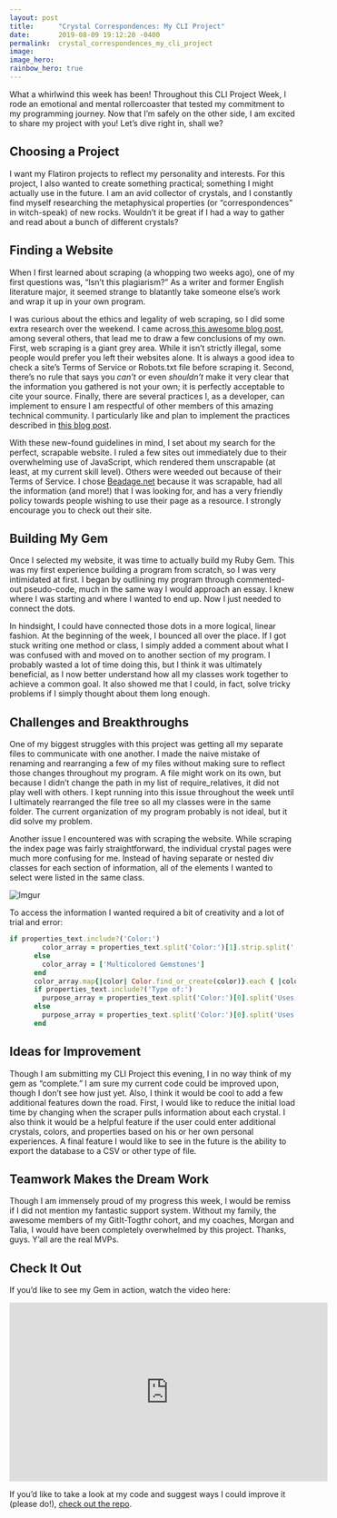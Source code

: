 ```yaml
---
layout: post
title:      "Crystal Correspondences: My CLI Project"
date:       2019-08-09 19:12:20 -0400
permalink:  crystal_correspondences_my_cli_project
image: 
image_hero: 
rainbow_hero: true
---
```


What a whirlwind this week has been! Throughout this CLI Project Week, I rode an emotional and mental rollercoaster that tested my commitment to my programming journey. Now that I’m safely on the other side, I am excited to share my project with you! Let’s dive right in, shall we?

## Choosing a Project
I want my Flatiron projects to reflect my personality and interests. For this project, I also wanted to create something practical; something I might actually use in the future. I am an avid collector of crystals, and I constantly find myself researching the metaphysical properties (or “correspondences” in witch-speak) of new rocks. Wouldn’t it be great if I had a way to gather and read about a bunch of different crystals? 

## Finding a Website
When I first learned about scraping (a whopping two weeks ago), one of my first questions was, “Isn’t this plagiarism?” As a writer and former English literature major, it seemed strange to blatantly take someone else’s work and wrap it up in your own program. 

I was curious about the ethics and legality of web scraping, so I did some extra research over the weekend. I came across[ this awesome blog post](https://benbernardblog.com/web-scraping-and-crawling-are-perfectly-legal-right/), among several others, that lead me to draw a few conclusions of my own. First, web scraping is a giant grey area. While it isn’t strictly illegal, some people would prefer you left their websites alone. It is always a good idea to check a site’s Terms of Service or Robots.txt file before scraping it. Second, there’s no rule that says you *can’t* or even *shouldn’t* make it very clear that the information you gathered is not your own; it is perfectly acceptable to cite your source. Finally, there are several practices I, as a developer, can implement to ensure I am respectful of other members of this amazing technical community. I particularly like and plan to implement the practices described in [this blog post](https://towardsdatascience.com/ethics-in-web-scraping-b96b18136f01?gi=20beb44c1ee8). 

With these new-found guidelines in mind, I set about my search for the perfect, scrapable website. I ruled a few sites out immediately due to their overwhelming use of JavaScript, which rendered them unscrapable (at least, at my current skill level). Others were weeded out because of their Terms of Service. I chose [Beadage.net](https://beadage.net/) because it was scrapable, had all the information (and more!) that I was looking for, and has a very friendly policy towards people wishing to use their page as a resource. I strongly encourage you to check out their site.

## Building My Gem
Once I selected my website, it was time to actually build my Ruby Gem. This was my first experience building a program from scratch, so I was very intimidated at first. I began by outlining my program through commented-out pseudo-code, much in the same way I would approach an essay. I knew where I was starting and where I wanted to end up. Now I just needed to connect the dots.

In hindsight, I could have connected those dots in a more logical, linear fashion. At the beginning of the week, I bounced all over the place. If I got stuck writing one method or class, I simply added a comment about what I was confused with and moved on to another section of my program. I probably wasted a lot of time doing this, but I think it was ultimately beneficial, as I now better understand how all my classes work together to achieve a common goal. It also showed me that I could, in fact, solve tricky problems if I simply thought about them long enough.

## Challenges and Breakthroughs
One of my biggest struggles with this project was getting all my separate files to communicate with one another. I made the naive mistake of renaming and rearranging a few of my files without making sure to reflect those changes throughout my program. A file might work on its own, but because I didn’t change the path in my list of require_relatives, it did not play well with others. I kept running into this issue throughout the week until I ultimately rearranged the file tree so all my classes were in the same folder. The current organization of my program probably is not ideal, but it did solve my problem.

Another issue I encountered was with scraping the website. While scraping the index page was fairly straightforward, the individual crystal pages were much more confusing for me. Instead of having separate or nested div classes for each section of information, all of the elements I wanted to select were listed in the same class. 

![Imgur](https://i.imgur.com/rn3VWDJ.jpg)


To access the information I wanted required a bit of creativity and a lot of trial and error: 
```ruby
if properties_text.include?('Color:')
        color_array = properties_text.split('Color:')[1].strip.split(', ')
      else
        color_array = ['Multicolored Gemstones']
      end
      color_array.map{|color| Color.find_or_create(color)}.each { |color| CrystalColors.create(crystal, color) }
      if properties_text.include?('Type of:')
        purpose_array = properties_text.split('Color:')[0].split('Uses:')[1].strip.split('Type of:')[0].split(', ')
      else
        purpose_array = properties_text.split('Color:')[0].split('Uses:')[1].strip.split(', ')
      end
```

## Ideas for Improvement
Though I am submitting my CLI Project this evening, I in no way think of my gem as “complete.” I am sure my current code could be improved upon, though I don’t see how just yet. Also, I think it would be cool to add a few additional features down the road. First, I would like to reduce the initial load time by changing when the scraper pulls information about each crystal. I also think it would be a helpful feature if the user could enter additional crystals, colors, and properties based on his or her own personal experiences. A final feature I would like to see in the future is the ability to export the database to a CSV or other type of file. 

## Teamwork Makes the Dream Work
Though I am immensely proud of my progress this week, I would be remiss if I did not mention my fantastic support system. Without my family, the awesome members of my GitIt-Togthr cohort, and my coaches, Morgan and Talia, I would have been completely overwhelmed by this project. Thanks, guys. Y’all are the real MVPs.


## Check It Out
If you’d like to see my Gem in action, watch the video here:
<center><iframe width="560" height="315" src="https://www.youtube.com/embed/ga9A9cXGLdE" frameborder="0" allow="accelerometer; autoplay; encrypted-media; gyroscope; picture-in-picture" allowfullscreen></iframe></center>

If you’d like to take a look at my code and suggest ways I could improve it (please do!), [check out the repo](https://github.com/AudTheCodeWitch/crystal_correspondences).



